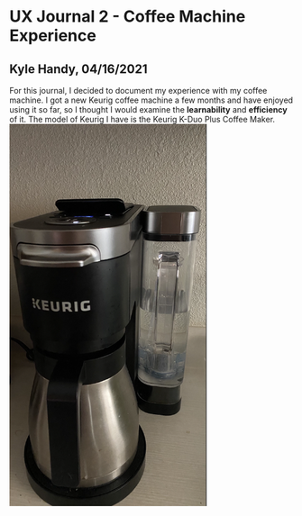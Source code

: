 # UX Journal 2 - Coffee Machine Experience

## Kyle Handy, 04/16/2021

For this journal, I decided to document my experience with my coffee machine. I got a new Keurig coffee machine a few months and have enjoyed using it so far, so I thought I would examine the **learnability** and **efficiency** of it. The model of Keurig I have is the Keurig K-Duo Plus Coffee Maker.
<img src="https://github.com/UsabilityEngineering/ux-portfolio-khandy7/blob/master/UX_Journal2/Pictures/fullView.png" width=350>
